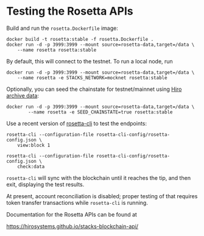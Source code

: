 # Testing the Rosetta APIs

Build and run the `rosetta.Dockerfile` image:

    docker build -t rosetta:stable -f rosetta.Dockerfile .
    docker run -d -p 3999:3999 --mount source=rosetta-data,target=/data \
        --name rosetta rosetta:stable

By default, this will connect to the testnet.  To run a local node, run


    docker run -d -p 3999:3999 --mount source=rosetta-data,target=/data \
        --name rosetta -e STACKS_NETWORK=mocknet rosetta:stable

Optionally, you can seed the chainstate for testnet/mainnet using [Hiro archive data](https://docs.hiro.so/references/hiro-archive#what-is-the-hiro-archive):


    docker run -d -p 3999:3999 --mount source=rosetta-data,target=/data \
            --name rosetta -e SEED_CHAINSTATE=true rosetta:stable

Use a recent version of [rosetta-cli](https://github.com/coinbase/rosetta-cli) to test the endpoints:

    rosetta-cli --configuration-file rosetta-cli-config/rosetta-config.json \
        view:block 1

    rosetta-cli --configuration-file rosetta-cli-config/rosetta-config.json \
        check:data

`rosetta-cli` will sync with the blockchain until it reaches the tip,
and then exit, displaying the test results.

At present, account reconciliation is disabled; proper testing of that
requires token transfer transactions while `rosetta-cli` is running.

Documentation for the Rosetta APIs can be found at

https://hirosystems.github.io/stacks-blockchain-api/
